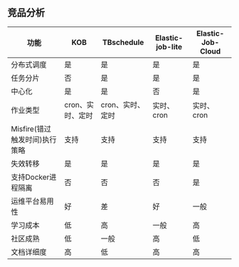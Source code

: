 ## 竞品分析

功能     | KOB   |  TBschedule  | Elastic-job-lite | Elastic-Job-Cloud
----     | ----  |   -----     |  ---------        | --------    
分布式调度|	是|	是|	是	|是
任务分片 |	否|是   |	是|	是
中心化 |	是	 | 是	| 否 |	是
作业类型|	cron、实时、定时 |	cron、实时、定时 |	实时、cron	|实时、cron
Misfire(错过触发时间)执行策略 | 支持 | 	支持 | 支持 |	支持
失效转移|	是	|是	|是	|是
支持Docker进程隔离|	否|	否	|否	|是
运维平台易用性|	好|	差|	好|	一般
学习成本|	低|	高	|一般|	高
社区成熟|	低|	一般|	高|	低
文档详细度|	高|	低|	高|	高
